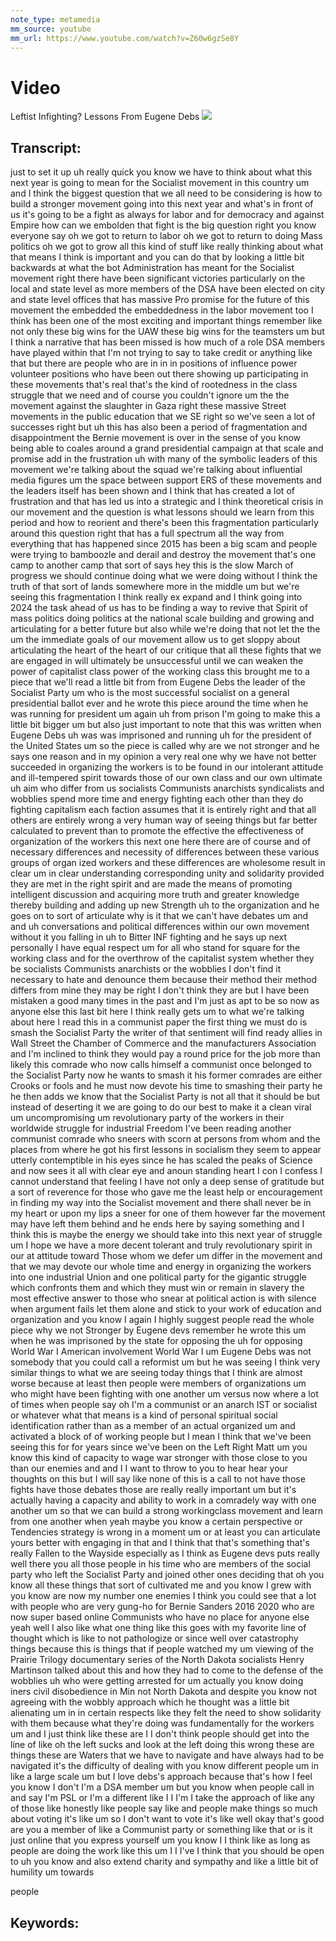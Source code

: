 ```yaml
---
note_type: metamedia
mm_source: youtube
mm_url: https://www.youtube.com/watch?v=Z60w6gzSe8Y
---
```


# Video
Leftist Infighting? Lessons From Eugene Debs
![](https://www.youtube.com/watch?v=Z60w6gzSe8Y)

## Transcript:

just to set it up uh really quick you
know we have to think about what this
next year is going to mean for the
Socialist movement in this country um
and I think the biggest question that we
all need to be considering is how to
build a stronger movement going into
this next year and what's in front of us
it's going to be a fight as always for
labor and for democracy and against
Empire how can we embolden that fight is
the big question right you know everyone
say oh we got to return to labor oh we
got to return to doing Mass politics oh
we got to grow all this kind of stuff
like really thinking about what that
means I think is important and you can
do that by looking a little bit
backwards at what the bot Administration
has meant for the Socialist movement
right there have been significant
victories particularly on the local and
state level as more members of the DSA
have been elected on city and state
level offices that has massive Pro
promise for the future of this movement
the embedded the embeddedness in the
labor movement too I think has been one
of the most exciting and important
things remember like not only these big
wins for the UAW these big wins for the
teamsters um but I think a narrative
that has been missed is how much of a
role DSA members have played within that
I'm not trying to say to take credit or
anything like that but there are people
who are in in in positions of influence
power volunteer positions who have been
out there showing up participating in
these movements that's real that's the
kind of rootedness in the class struggle
that we need and of course you couldn't
ignore um the the movement
against the slaughter in Gaza right
these massive Street movements in the
public education that we SE right so
we've seen a lot of successes right but
uh this has also been a period of
fragmentation and disappointment the
Bernie movement is over in the sense of
you know being able to coales around a
grand presidential campaign at that
scale and promise add in the frustration
uh with many of the symbolic leaders of
this movement we're talking about the
squad we're talking about influential
media figures um the space between
support ERS of these movements and the
leaders itself has been shown and I
think that has created a lot of
frustration and that has led us into a
strategic and I think theoretical crisis
in our movement and the question is what
lessons should we learn from this period
and how to reorient and there's been
this fragmentation particularly around
this question right that has a full
spectrum all the way from everything
that has happened since 2015 has been a
big scam and people were trying to
bamboozle and derail and destroy the
movement that's one camp to another camp
that sort of says hey this is the slow
March of progress we should continue
doing what we were doing
without I think the truth of that sort
of lands somewhere more in the middle um
but we're seeing this fragmentation I
think really ex expand and I think going
into
2024 the task ahead of us has to be
finding a way to revive that Spirit of
mass politics doing politics at the
national scale building and growing and
articulating for a better future but
also while we're doing that not let the
the um the immediate goals of our
movement allow us to get sloppy about
articulating the heart of the heart of
our critique that all these fights that
we are engaged in will ultimately be
unsuccessful until we can weaken the
power of capitalist class power of the
working class this brought me to a piece
that we'll read a little bit from from
Eugene Debs the leader of the Socialist
Party um who is the most successful
socialist on a general presidential
ballot ever and he wrote this piece
around the time when he was running for
president um again uh from prison I'm
going to make this a little bit bigger
um but also just important to note that
this was written when Eugene Debs uh was
was imprisoned and running uh for the
president of the United States um so the
piece is called why are we not stronger
and he says one reason and in my opinion
a very real one why we have not better
succeeded in organizing the workers is
to be found in our intolerant attitude
and ill-tempered spirit towards those of
our own class and our own ultimate uh
aim who differ from us socialists
Communists anarchists syndicalists and
wobblies spend more time and energy
fighting each other than they do
fighting capitalism each faction assumes
that it is entirely right and that all
others are entirely wrong a very human
way of seeing things but far better
calculated to prevent than to promote
the effective the effectiveness of
organization of the
workers this next one here there are of
course and of necessary differences and
necessity of differences between these
various groups of organ ized workers and
these differences are wholesome result
in clear um in clear understanding
corresponding unity and solidarity
provided they are met in the right
spirit and are made the means of
promoting intelligent discussion and
acquiring more truth and greater
knowledge thereby building and adding up
new Strength uh to the organization and
he goes on to sort of articulate why is
it that we can't have debates um and and
uh conversations and political
differences within our own movement
without it you falling in uh to Bitter
INF fighting and he says up next
personally I have equal respect um for
all who stand for square for the working
class and for the overthrow of the
capitalist system whether they be
socialists Communists anarchists or the
wobblies I don't find it necessary to
hate and denounce them because their
method their method differs from mine
they may be right I don't think they are
but I have been mistaken a good many
times in the past and I'm just as apt to
be so now as anyone
else this last bit here I think really
gets um to what we're talking about here
I read this in a communist paper the
first thing we must do is smash the
Socialist Party the writer of that
sentiment will find ready allies in Wall
Street the Chamber of Commerce and the
manufacturers Association and I'm
inclined to think they would pay a round
price for the job more than likely this
comrade who now calls himself a
communist once belonged to the Socialist
Party now he wants to smash it his
former comrades are either Crooks or
fools and he must now devote his time to
smashing their
party he he then adds we know that the
Socialist Party is not all that it
should be but instead of deserting it we
are going to do our best to make it a
clean viral um uncompromising um
revolutionary party of the workers in
their worldwide struggle for industrial
Freedom I've been reading another
communist comrade who sneers with scorn
at persons from whom and the places from
where he got his first lessons in
socialism they seem to appear utterly
contemptible in his eyes since he has
scaled the peaks of Science and now sees
it all with clear eye and anoun standing
heart I con I confess I cannot
understand that feeling I have not only
a deep sense of gratitude but a sort of
reverence for those who gave me the
least help or encouragement in finding
my way into the Socialist movement and
there shall never be in my heart or upon
my lips a sneer for one of them however
far the movement may have left them
behind and he ends here by saying
something and I think this is maybe the
energy we should take into this next
year of struggle um I hope we have a
more decent tolerant and truly
revolutionary spirit in our at attitude
toward Those whom we defer um differ in
the movement and that we may devote our
whole time and energy in organizing the
workers into one industrial Union and
one political party for the gigantic
struggle which confronts them and which
they must win or remain in slavery the
most effective answer to those who snear
at political action is with silence when
argument fails let them alone and stick
to your work of education and
organization and you know I again I
highly suggest people read the whole
piece why we not Stronger by Eugene devs
remember he wrote this um when he was
imprisoned by the state for opposing the
uh for opposing World War I American
involvement World War I um Eugene Debs
was not somebody that you could call a
reformist um but he was seeing I think
very similar things to what we are
seeing today things that I think are
almost worse because at least then
people were members of organizations um
who might have been fighting with one
another um versus now where a lot of
times when people say oh I'm a communist
or an anarch IST or socialist or
whatever what that means is a kind of
personal spiritual social identification
rather than as a member of an actual
organized um and activated a block of of
working
people but I mean I think that we've
been seeing this for for years since
we've been on the Left Right Matt um you
know this kind of capacity to wage war
stronger with those close to you than
our enemies and and I I want to throw to
you to hear hear your thoughts on this
but I will say like none of this is a
call to not have those fights have those
debates those are really really
important um but it's actually having a
capacity and ability to work in a
comradely way with one another um so
that we can build a strong workingclass
movement and learn from one another when
yeah maybe you know a certain
perspective or Tendencies strategy is
wrong in a moment um or at least you can
articulate yours better with engaging in
that and I think that that's something
that's really Fallen to the Wayside
especially as I think as Eugene devs
puts really well there you all those
people in his time who are members of
the social party who left the Socialist
Party and joined other ones deciding
that oh you know all these things that
sort of cultivated me and you know I
grew with you know are now my number one
enemies I think you could see that a lot
with people who are very gung-ho for
Bernie Sanders 2016 2020 who are now
super based online Communists who have
no place for anyone else yeah well I
also like what one thing like this goes
with my favorite line of thought which
is like to not pathologize or since well
over catastrophy
things because this is things that if
people watched my um viewing of the
Prairie Trilogy documentary series of
the North Dakota socialists Henry
Martinson talked about this and how they
had to come to the defense of the
wobblies uh who were getting arrested
for um actually you know doing iners
civil disobedience in Min not North
Dakota and despite you know not agreeing
with the wobbly approach which he
thought was a little bit alienating um
in in certain respects like they felt
the need to show solidarity with them
because what they're doing was
fundamentally for the workers um and I
just think like these are I I don't
think people should get into the line of
like oh the left sucks and look at the
left doing this wrong these are things
these are Waters that we have to
navigate and have always had to be
navigated it's the difficulty of dealing
with you know different people um in
like a large scale um but I love debs's
approach because that's how I feel you
know I don't I'm a DSA member um but you
know when people call in and say I'm PSL
or I'm a different like I I I'm I take
the approach of like any of those like
honestly like people say like and people
make things so much about voting it's
like um so I don't want to vote it's
like well okay that's good are you a
member of like a Communist party or
something like that or is it just online
that you express yourself um you know I
I think like as long as people are doing
the work like this um I I I've I think
that you should be open to uh you know
and also extend charity and sympathy and
like a little bit of humility um towards

people


## Keywords:
